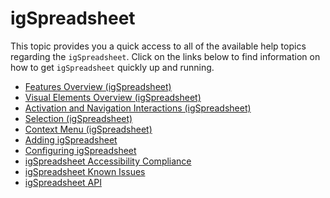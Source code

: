 ﻿<!--
|metadata|
{
    "fileName": "igspreadsheet-igspreadsheet",
    "controlName": "igSpreadsheet",
    "tags": []
}
|metadata|
-->

# igSpreadsheet


This topic provides you a quick access to all of the available help topics regarding the `igSpreadsheet`. Click on the links below to find information on how to get `igSpreadsheet` quickly up and running.

-   [Features Overview (igSpreadsheet)](igspreadsheet-feature-overview.html)
-   [Visual Elements Overview (igSpreadsheet)](igspreadsheet-visual-elements.html)
-   [Activation and Navigation Interactions (igSpreadsheet)](igspreadsheet-activation-and-navigation-interactions.html)
-   [Selection (igSpreadsheet)](igspreadsheet-selection.html)
-   [Context Menu (igSpreadsheet)](igspreadsheet-context-menu.html)
-   [Adding igSpreadsheet](adding-igspreadsheet.html)
-   [Configuring igSpreadsheet](configuring-igspreadsheet.html)
-   [igSpreadsheet Accessibility Compliance](igspreadsheet-accessibility-compliance.html)
-   [igSpreadsheet Known Issues](igspreadsheet-known-issues.html)
-   [igSpreadsheet API](%%jQueryApiUrl%%/ui.igSpreadsheet)
